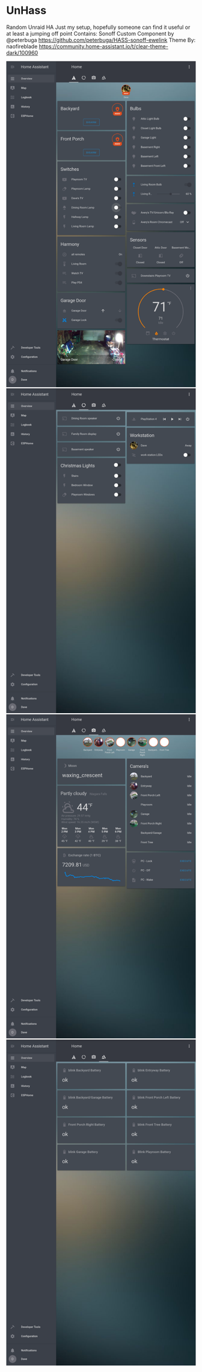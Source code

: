 # UnHass
Random Unraid HA 
Just my setup, hopefully someone can find it useful or at least a jumping off point
Contains: 
Sonoff Custom Component by @peterbuga
https://github.com/peterbuga/HASS-sonoff-ewelink
Theme By: naofireblade
https://community.home-assistant.io/t/clear-theme-dark/100960

![](https://github.com/fiservedpi/UnHass/blob/master/Screenshot_20191230-142318.png)
![](https://github.com/fiservedpi/UnHass/blob/master/Screenshot_20191230-142325.png)
![](https://github.com/fiservedpi/UnHass/blob/master/Screenshot_20191230-142330.png)
![](https://github.com/fiservedpi/UnHass/blob/master/Screenshot_20191230-142337.png)
